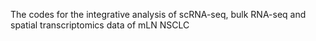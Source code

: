 The codes for the integrative analysis of scRNA-seq, bulk RNA-seq and spatial transcriptomics data of mLN NSCLC
